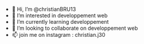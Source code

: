 - 👋 Hi, I’m @christianBRU13
- 👀 I’m interested in developpement web 
- 🌱 I’m currently learning developpement 
- 💞️ I’m looking to collaborate on developpement web
- 📫 join me on instagram : christian.j30

<!---
christianBRU13/christianBRU13 is a ✨ special ✨ repository because its `README.md` (this file) appears on your GitHub profile.
You can click the Preview link to take a look at your changes.
--->
